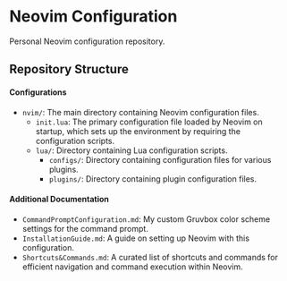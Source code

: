 # Neovim Configuration

Personal Neovim configuration repository.

## Repository Structure

#### Configurations

- `nvim/`: The main directory containing Neovim configuration files.
  - `init.lua`: The primary configuration file loaded by Neovim on startup, which sets up the environment by requiring the configuration scripts.
  - `lua/`: Directory containing Lua configuration scripts.
    - `configs/`: Directory containing configuration files for various plugins.
    - `plugins/`: Directory containing plugin configuration files.

#### Additional Documentation

- `CommandPromptConfiguration.md`: My custom Gruvbox color scheme settings for the command prompt.
- `InstallationGuide.md`: A guide on setting up Neovim with this configuration.
- `Shortcuts&Commands.md`: A curated list of shortcuts and commands for efficient navigation and command execution within Neovim.
